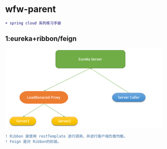# wfw-parent

```diff
+ spring cloud 系列练习手册
```

## 1:eureka+ribbon/feign

![image](https://github.com/zgq7/wfw-parent/blob/master/wfw-ribbon/ribbon.png)

```diff
! Ribbon 是使用 restTemplate 进行调用，并进行客户端负载均衡。
! Feign 是对 Ribbon的封装。
```
